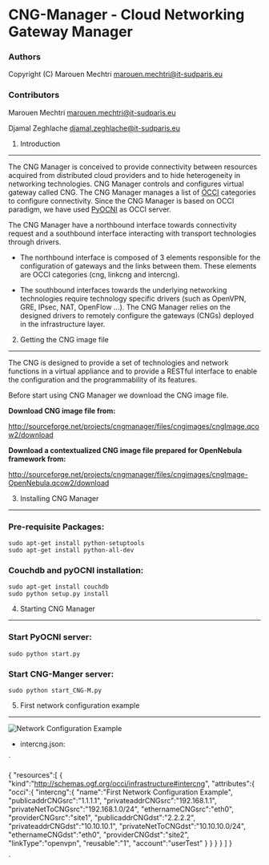 CNG-Manager - Cloud Networking Gateway Manager
==============================================

### Authors

Copyright (C) Marouen Mechtri <marouen.mechtri@it-sudparis.eu>

### Contributors

Marouen Mechtri <marouen.mechtri@it-sudparis.eu>

Djamal Zeghlache <djamal.zeghlache@it-sudparis.eu>

1. Introduction
---------------

The CNG Manager is conceived to provide connectivity between resources acquired from distributed cloud providers
and to hide heterogeneity in networking technologies. CNG Manager controls and configures virtual gateway called CNG.
The CNG Manager manages a list of [OCCI](http://occi-wg.org/) categories to configure connectivity. Since the CNG Manager is based on OCCI 
paradigm, we have used [PyOCNI](https://github.com/jordan-developer/pyOCNI) as OCCI server.

The CNG Manager have a northbound interface towards connectivity request and a southbound interface
interacting with transport technologies through drivers.

* The northbound interface is composed of 3 elements responsible for the configuration of
gateways and the links between them. These elements are OCCI categories (cng, linkcng and intercng).


* The southbound interfaces towards the underlying networking technologies require technology specific drivers (such as
OpenVPN, GRE, IPsec, NAT, OpenFlow ...). The CNG Manager relies on the designed drivers to remotely configure
the gateways (CNGs) deployed in the infrastructure layer.



2. Getting the CNG image file
-----------------------------

The CNG is designed to provide a set of technologies and network functions in a virtual appliance and to provide a RESTful interface to enable the configuration and the programmability of its features.

Before start using CNG Manager we download the CNG image file.

**Download CNG image file from:**

http://sourceforge.net/projects/cngmanager/files/cngimages/cngImage.qcow2/download

**Download a contextualized CNG image file prepared for OpenNebula framework from:**

http://sourceforge.net/projects/cngmanager/files/cngimages/cngImage-OpenNebula.qcow2/download

3. Installing CNG Manager
-------------------------

### Pre-requisite Packages:

    sudo apt-get install python-setuptools
    sudo apt-get install python-all-dev

### Couchdb and pyOCNI installation:

    sudo apt-get install couchdb
    sudo python setup.py install


4. Starting CNG Manager
-----------------------

### Start PyOCNI server:

    sudo python start.py


### Start CNG-Manger server:

    sudo python start_CNG-M.py


5. First network configuration example
--------------------------------------

![Network Configuration Example](https://raw.github.com/MarouenMechtri/CNG-Manager/master/pyocni/img/config-example.jpg)

* intercng.json:

`

{
    "resources":[
        {
            "kind":"http://schemas.ogf.org/occi/infrastructure#intercng",
            "attributes":{
                "occi":{
                    "intercng":{
                        "name":"First Network Configuration Example",
                        "publicaddrCNGsrc":"1.1.1.1",
                        "privateaddrCNGsrc":"192.168.1.1",
                        "privateNetToCNGsrc":"192.168.1.0/24",
                        "ethernameCNGsrc":"eth0",
                        "providerCNGsrc":"site1",
                        "publicaddrCNGdst":"2.2.2.2",
                        "privateaddrCNGdst":"10.10.10.1",
                        "privateNetToCNGdst":"10.10.10.0/24",
                        "ethernameCNGdst":"eth0",
                        "providerCNGdst":"site2",
                        "linkType":"openvpn",
                        "reusable":"1",
                        "account":"userTest"
                    }
                }
            }
        }
    ]
}

`
